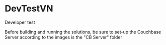 # DevTestVN
Developer test

Before building and running the solutions, be sure to set-up the Couchbase Server according to the images is the "CB Server" folder